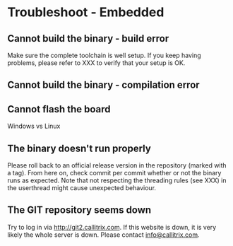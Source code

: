 # Troubleshoot - Embedded

## Cannot build the binary - build error
Make sure the complete toolchain is well setup. If you keep having problems, please refer to XXX to verify that your setup is OK.

## Cannot build the binary - compilation error

## Cannot flash the board
Windows vs Linux

## The binary doesn't run properly
Please roll back to an official release version in the repository (marked with a tag). From here on, check commit per commit whether or not the binary runs as expected.
Note that not respecting the threading rules (see XXX) in the userthread might cause unexpected behaviour.

## The GIT repository seems down
Try to log in via http://git2.callitrix.com.
If this website is down, it is very likely the whole server is down. Please contact info@callitrix.com.
